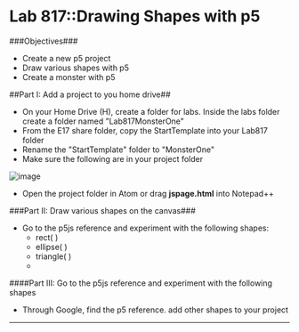 # Lab 817::Drawing Shapes with p5 #

###Objectives###
 - Create a new p5 project
 - Draw various shapes with p5
 - Create a monster with p5


##Part I: Add a project to you home drive##
 - On your Home Drive (H), create a folder for labs.  Inside the labs folder create a folder named "Lab817MonsterOne"
 - From the E17 share folder, copy the StartTemplate into your Lab817 folder
 - Rename the "StartTemplate" folder to "MonsterOne"</br>
 - Make sure the following are in your project folder
 
  ![image](img1.png)

 - Open the project folder in Atom or drag **jspage.html** into Notepad++

###Part II: Draw various shapes on the canvas###

 -  Go to the p5js reference and experiment with the following shapes:
	 -  rect( )
	 -  ellipse( )
	 -  triangle( )
	 -  

####Part III: Go to the p5js reference and experiment with the following shapes
 - Through Google, find the p5 reference.  add other shapes to your project





----


